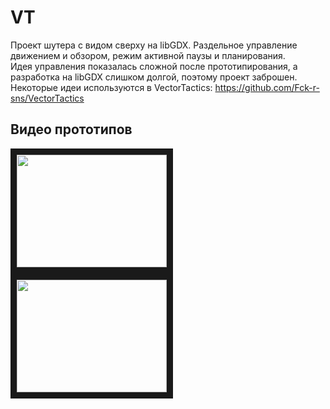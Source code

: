 # VT
Проект шутера с видом сверху на libGDX. Раздельное управление движением и обзором, режим активной паузы и планирования.  
Идея управления показалась сложной после прототипирования, а разработка на libGDX слишком долгой, поэтому проект заброшен.  
Некоторые идеи используются в VectorTactics: https://github.com/Fck-r-sns/VectorTactics

## Видео прототипов
<a href="http://www.youtube.com/watch?feature=player_embedded&v=GsFJ34qtVVw
" target="_blank"><img src="http://img.youtube.com/vi/GsFJ34qtVVw/0.jpg" 
alt="" width="240" height="180" border="10" /></a>
<a href="http://www.youtube.com/watch?feature=player_embedded&v=-ZsVjfiBpco
" target="_blank"><img src="http://img.youtube.com/vi/-ZsVjfiBpco/0.jpg" 
alt="" width="240" height="180" border="10" /></a>
